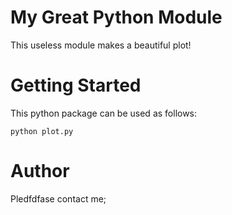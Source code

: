 My Great Python Module
======================

This useless module makes a beautiful plot!

# Getting Started

This python package can be used as follows:
```
python plot.py
```


# Author

Pledfdfase contact me;
